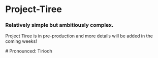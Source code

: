 # Project-Tiree

<h3>Relatively simple but ambitiously complex.</h3>
<p> Project Tiree is in pre-production and more details will be added in the coming weeks! </p>
<p></p>
# Pronounced: Tiriodh
